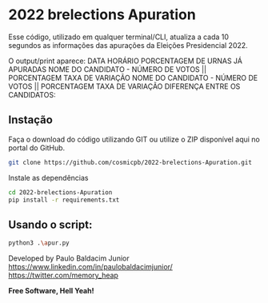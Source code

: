 # 2022 brelections Apuration


Esse código, utilizado em qualquer terminal/CLI, atualiza a cada 10 segundos as informações das apurações da Eleições Presidencial 2022.

O output/print aparece:
DATA HORÁRIO
PORCENTAGEM DE URNAS JÁ APURADAS
NOME DO CANDIDATO - NÚMERO DE VOTOS || PORCENTAGEM         TAXA DE VARIAÇÃO
NOME DO CANDIDATO - NÚMERO DE VOTOS || PORCENTAGEM         TAXA DE VARIAÇÃO
DIFERENÇA ENTRE OS CANDIDATOS:



## Instação

Faça o download do código utilizando GIT ou utilize o ZIP disponível aqui no portal do GitHub.

```sh
git clone https://github.com/cosmicpb/2022-brelections-Apuration.git

```

Instale as dependências

```sh
cd 2022-brelections-Apuration
pip install -r requirements.txt
```

## Usando o script:
```sh
python3 .\apur.py
```


Developed by Paulo Baldacim Junior
https://www.linkedin.com/in/paulobaldacimjunior/
https://twitter.com/memory_heap

**Free Software, Hell Yeah!**


